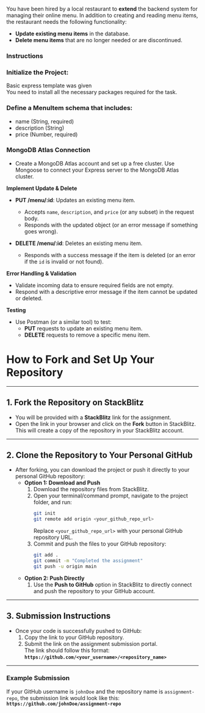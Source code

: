You have been hired by a local restaurant to **extend** the backend system for managing their online menu. In addition to creating and reading menu items, the restaurant needs the following functionality:

- **Update existing menu items** in the database.
- **Delete menu items** that are no longer needed or are discontinued.

### Instructions

### Initialize the Project:

Basic express template was given  
You need to install all the necessary packages required for the task.

### Define a MenuItem schema that includes:
- name (String, required)
- description (String)
- price (Number, required)

### MongoDB Atlas Connection

- Create a MongoDB Atlas account and set up a free cluster.
Use Mongoose to connect your Express server to the MongoDB Atlas cluster.


 **Implement Update & Delete**  
   - **PUT /menu/:id**: Updates an existing menu item.  
     - Accepts `name`, `description`, and `price` (or any subset) in the request body.
     - Responds with the updated object (or an error message if something goes wrong).

   - **DELETE /menu/:id**: Deletes an existing menu item.  
     - Responds with a success message if the item is deleted (or an error if the `id` is invalid or not found).

 **Error Handling & Validation**  
   - Validate incoming data to ensure required fields are not empty.
   - Respond with a descriptive error message if the item cannot be updated or deleted.

 **Testing**  
   - Use Postman (or a similar tool) to test:
     - **PUT** requests to update an existing menu item.
     - **DELETE** requests to remove a specific menu item.



# **How to Fork and Set Up Your Repository**

---

## **1. Fork the Repository on StackBlitz**

- You will be provided with a **StackBlitz** link for the assignment.
- Open the link in your browser and click on the **Fork** button in StackBlitz.  
  This will create a copy of the repository in your StackBlitz account.

---

## **2. Clone the Repository to Your Personal GitHub**

- After forking, you can download the project or push it directly to your personal GitHub repository:
  - **Option 1: Download and Push**
    1. Download the repository files from StackBlitz.
    2. Open your terminal/command prompt, navigate to the project folder, and run:
       ```bash
       git init
       git remote add origin <your_github_repo_url>
       ```
       Replace `<your_github_repo_url>` with your personal GitHub repository URL.
    3. Commit and push the files to your GitHub repository:
       ```bash
       git add .
       git commit -m "Completed the assignment"
       git push -u origin main
       ```
  - **Option 2: Push Directly**
    1. Use the **Push to GitHub** option in StackBlitz to directly connect and push the repository to your GitHub account.

---

## **3. Submission Instructions**

- Once your code is successfully pushed to GitHub:
  1. Copy the link to your GitHub repository.
  2. Submit the link on the assignment submission portal.  
     The link should follow this format:  
     **`https://github.com/<your_username>/<repository_name>`**

---

### **Example Submission**

If your GitHub username is `johnDoe` and the repository name is `assignment-repo`, the submission link would look like this:  
**`https://github.com/johnDoe/assignment-repo`**
#
